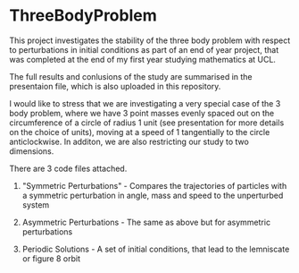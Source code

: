 # ThreeBodyProblem
This project investigates the stability of the three body problem with respect to perturbations in initial conditions as part of an end of year project, that was completed at the end of my first year studying mathematics at UCL.

The full results and conlusions of the study are summarised in the presentaion file, which is also uploaded in this repository.

I would like to stress that we are investigating a very special case of the 3 body problem, where we have 3 point masses evenly spaced out on the circumference of a circle of radius 1 unit (see presentation for more details on the choice of units), moving at a speed of 1 tangentially to the circle anticlockwise. In additon, we are also restricting our study to two dimensions. 

There are 3 code files attached.

1. "Symmetric Perturbations" - Compares the trajectories of particles with a symmetric perturbation in angle, mass and speed to the unperturbed system

2. Asymmetric Perturbations - The same as above but for asymmetric perturbations
  
3. Periodic Solutions - A set of initial conditions, that lead to the lemniscate or figure 8 orbit
